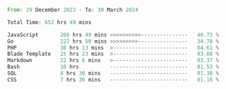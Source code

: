 
<!--START_SECTION:waka-->

```rust
From: 29 December 2023 - To: 30 March 2024

Total Time: 652 hrs 49 mins

JavaScript       266 hrs 49 mins >>>>>>>>>>---------------   40.73 %
Go               227 hrs 50 mins >>>>>>>>>----------------   34.78 %
PHP              30 hrs 13 mins  >------------------------   04.61 %
Blade Template   25 hrs 23 mins  >------------------------   03.88 %
Markdown         22 hrs 6 mins   >------------------------   03.37 %
Bash             10 hrs          -------------------------   01.53 %
SQL              8 hrs 30 mins   -------------------------   01.30 %
CSS              7 hrs 36 mins   -------------------------   01.16 %
```

<!--END_SECTION:waka-->
<!---
Abedmuh/Abedmuh is a ✨ special ✨ repository because its `README.md` (this file) appears on your GitHub profile.
You can click the Preview link to take a look at your changes.
--->
